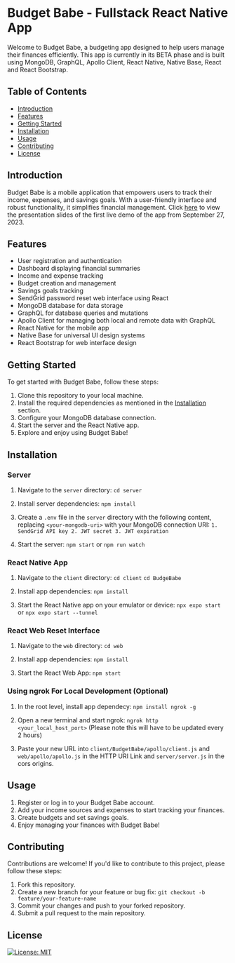 # Budget Babe - Fullstack React Native App

Welcome to Budget Babe, a budgeting app designed to help users manage their finances efficiently. This app is currently in its BETA phase and is built using MongoDB, GraphQL, Apollo Client, React Native, Native Base, React and React Bootstrap.

## Table of Contents
- [Introduction](#introduction)
- [Features](#features)
- [Getting Started](#getting-started)
- [Installation](#installation)
- [Usage](#usage)
- [Contributing](#contributing)
- [License](#license)

## Introduction

Budget Babe is a mobile application that empowers users to track their income, expenses, and savings goals. With a user-friendly interface and robust functionality, it simplifies financial management. Click [here](https://docs.google.com/presentation/d/164WvPhNuhTJNJOordvAe9JJ4SZVk2KYBpmMpThi8zcU/edit?usp=sharing) to view the presentation slides of the first live demo of the app from September 27, 2023.

## Features

- User registration and authentication
- Dashboard displaying financial summaries
- Income and expense tracking
- Budget creation and management
- Savings goals tracking
- SendGrid password reset web interface using React
- MongoDB database for data storage
- GraphQL for database queries and mutations
- Apollo Client for managing both local and remote data with GraphQL
- React Native for the mobile app
- Native Base for universal UI design systems
- React Bootstrap for web interface design

## Getting Started

To get started with Budget Babe, follow these steps:

1. Clone this repository to your local machine.
2. Install the required dependencies as mentioned in the [Installation](#installation) section.
3. Configure your MongoDB database connection.
4. Start the server and the React Native app.
5. Explore and enjoy using Budget Babe!

## Installation

### Server

1. Navigate to the `server` directory: `cd server`

2. Install server dependencies: `npm install`

3. Create a `.env` file in the `server` directory with the following content, replacing `<your-mongodb-uri>` with your MongoDB connection URI: `1. SendGrid API key 2. JWT secret 3. JWT expiration`

4. Start the server: `npm start` or `npm run watch`

### React Native App

1. Navigate to the `client` directory: `cd client` `cd BudgeBabe`

2. Install app dependencies: `npm install`

3. Start the React Native app on your emulator or device: `npx expo start` or `npx expo start --tunnel`

### React Web Reset Interface

1. Navigate to the `web` directory: `cd web`

2. Install app dependencies: `npm install`

3. Start the React Web App: `npm start`

### Using ngrok For Local Development (Optional)

1. In the root level, install app dependecy: `npm install ngrok -g`

2. Open a new terminal and start ngrok: `ngrok http <your_local_host_port>` (Please note this will have to be updated every 2 hours)

3. Paste your new URL into `client/BudgetBabe/apollo/client.js` and `web/apollo/apollo.js` in the HTTP URI Link and `server/server.js` in the cors origins.

## Usage

1. Register or log in to your Budget Babe account.
2. Add your income sources and expenses to start tracking your finances.
3. Create budgets and set savings goals.
4. Enjoy managing your finances with Budget Babe!

## Contributing

Contributions are welcome! If you'd like to contribute to this project, please follow these steps:

1. Fork this repository.
2. Create a new branch for your feature or bug fix: `git checkout -b feature/your-feature-name`
3. Commit your changes and push to your forked repository.
4. Submit a pull request to the main repository.

## License

[![License: MIT](https://img.shields.io/badge/License-MIT-yellow.svg)](https://opensource.org/licenses/MIT)


